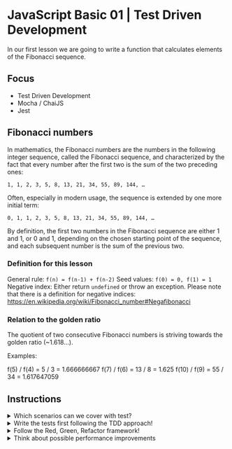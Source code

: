 # JavaScript Basic 01 | Test Driven Development

In our first lesson we are going to write a function that calculates elements of the Fibonacci sequence.

## Focus

- Test Driven Development
- Mocha / ChaiJS
- Jest

## Fibonacci numbers

In mathematics, the Fibonacci numbers are the numbers in the following integer sequence, called the Fibonacci sequence, and
characterized by the fact that every number after the first two is the sum of the two preceding ones:

`1, 1, 2, 3, 5, 8, 13, 21, 34, 55, 89, 144, …`

Often, especially in modern usage, the sequence is extended by one more initial term:

`0, 1, 1, 2, 3, 5, 8, 13, 21, 34, 55, 89, 144, …`

By definition, the first two numbers in the Fibonacci sequence are either 1 and 1, or 0 and 1, depending on the chosen
starting point of the sequence, and each subsequent number is the sum of the previous two.

### Definition for this lesson

General rule: `f(n) = f(n-1) + f(n-2)`
Seed values: `f(0) = 0, f(1) = 1`
Negative index: Either return `undefined` or throw an exception. Please note that there is a definition for negative indices: https://en.wikipedia.org/wiki/Fibonacci_number#Negafibonacci

### Relation to the golden ratio

The quotient of two consecutive Fibonacci numbers is striving towards the golden ratio (~1.618…).

Examples:

f(5) / f(4) = 5 / 3 = 1.666666667
f(7) / f(6) = 13 / 8 = 1.625
f(10) / f(9) = 55 / 34 = 1.617647059

## Instructions

<details>
    <summary>Which scenarios can we cover with test?</summary>
    <p>
        <ul>
            <li>Ensure that the seed values 0, 1 and 2 are resulting in the right values</li>
            <li>Ensure that a negative input value is returning undefined or throws an exception</li>
            <li>Ensure that some random input numbers are returning the right result</li>
            <li>Ensure that the quotient of two consecutive Fibonacci numbers is close to the golden ratio</li>
        </ul>
    </p>
</details>

<details>
    <summary>Write the tests first following the TDD approach!</summary>
    <p>
        ```javascript
            const expect = require("chai").expect;
            const fib = require("../src/fibonacci");

            describe("fib", () => {
                describe("boundaries", () => {
                    it("should throw an exception if fib is called with less than 0", () => {
                    expect(() => fib(-1)).to.throw();
                    });
                });

                [0, 1, 1, 2, 3, 5, 8, 13, 21].forEach((expectation, index) => {
                    it(`should return ${expectation} for fib(${index})`, () => {
                    expect(fib(index)).to.equal(expectation);
                    });
                });

                context("fibonacci quotient", () => {
                    it("should strive towards the golden ratio", () => {
                    expect(fib(8) / fib(7)).to.be.closeTo(1.61803, 0.1);
                    });
                });
            });
        ```
    </p>
</details>

<details>
    <summary>Follow the Red, Green, Refactor framework!</summary>
    <p>
        <ul>
            <li>When you finished writing your tests and run it for the first time, they should be broken (red).</li>
            <li>Afterwards implement some portions of the code and see how some tests are becoming green.</li>
            <li>Once everything is green, you can change (refactor) the implemention in case you see possible improvements.</li>
        </ul>
    </p>
</details>

<details>
    <summary>Think about possible performance improvements</summary>
    <p>
        Did you try to calculate `fib(100)` and realized that it's very slow?
        What could you do to fix that?

        <ul>
            <li>Introduce some sort of caching layer.</li>
            <li>When you successfully calculated a Fibonacci number, store that information in the cache so that you can reuse it later.</li>
            <li>Before you calculate anything, see if the result is already available in your cache.</li>
            <li>Make sure to always use the cache in every step.</li>
        </ul>
    </p>
</details>
